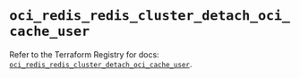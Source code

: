 # `oci_redis_redis_cluster_detach_oci_cache_user`

Refer to the Terraform Registry for docs: [`oci_redis_redis_cluster_detach_oci_cache_user`](https://registry.terraform.io/providers/oracle/oci/7.19.0/docs/resources/redis_redis_cluster_detach_oci_cache_user).
